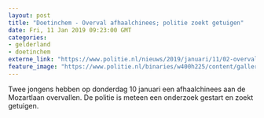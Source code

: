 ```yaml
---
layout: post
title: "Doetinchem - Overval afhaalchinees; politie zoekt getuigen"
date: Fri, 11 Jan 2019 09:23:00 GMT
categories: 
- gelderland 
- doetinchem 
externe_link: "https://www.politie.nl/nieuws/2019/januari/11/02-overval-afhaalchinees-politie-zoekt-getuigen.html"
feature_image: "https://www.politie.nl/binaries/w400h225/content/gallery/politie/stockfotos/algemeen/politiepolos-hangen-op-een-rij.jpg"
---
```


Twee jongens hebben op donderdag 10 januari een afhaalchinees aan de Mozartlaan overvallen. De politie is meteen een onderzoek gestart en zoekt getuigen.
